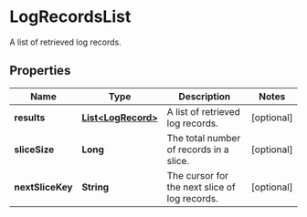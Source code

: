 

# LogRecordsList

A list of retrieved log records.

## Properties

| Name | Type | Description | Notes |
|------------ | ------------- | ------------- | -------------|
|**results** | [**List&lt;LogRecord&gt;**](LogRecord.md) | A list of retrieved log records. |  [optional] |
|**sliceSize** | **Long** | The total number of records in a slice. |  [optional] |
|**nextSliceKey** | **String** | The cursor for the next slice of log records. |  [optional] |



